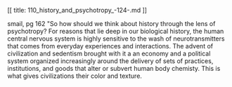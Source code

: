 [[
title: 110_history_and_psychotropy_-124-.md
]]

smail, pg 162 "So how should we think about history through the lens of
psychotropy? For reasons that lie deep in our biological history, the human
central nervous system is highly sensitive to the wash of neurotransmitters
that comes from everyday experiences and interactions. The advent of
civilization and sedentism brought with it a an economy and a political system
organized increasingly around the delivery of sets of practices, institutions,
and goods that alter or subvert human body chemisty. This is what gives
civilizations their color and texture.
